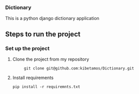 ### Dictionary
This is a python django dictionary application


## Steps to run the project
 
### Set up the project 

1. Clone the project from my repository

            git clone git@github.com:kibetamos/Dictionary.git

2. Install requirements
   
       pip install -r requiremnts.txt



